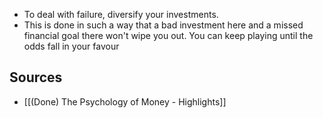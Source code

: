 - To deal with failure, diversify your investments.
- This is done in such a way that a bad investment here and a missed financial goal there won't wipe you out. You can keep playing until the odds fall in your favour

## Sources
- [[(Done) The Psychology of Money - Highlights]]